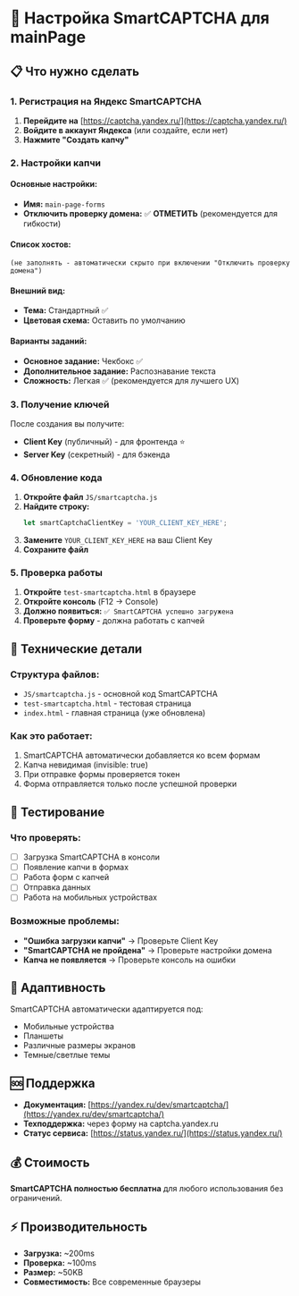 # 🚀 Настройка SmartCAPTCHA для mainPage

## 📋 Что нужно сделать

### 1. Регистрация на Яндекс SmartCAPTCHA

1. **Перейдите на** [https://captcha.yandex.ru/](https://captcha.yandex.ru/)
2. **Войдите в аккаунт Яндекса** (или создайте, если нет)
3. **Нажмите "Создать капчу"**

### 2. Настройки капчи

#### Основные настройки:
- **Имя:** `main-page-forms`
- **Отключить проверку домена:** ✅ **ОТМЕТИТЬ** (рекомендуется для гибкости)

#### Список хостов:
```
(не заполнять - автоматически скрыто при включении "Отключить проверку домена")
```

#### Внешний вид:
- **Тема:** Стандартный ✅
- **Цветовая схема:** Оставить по умолчанию

#### Варианты заданий:
- **Основное задание:** Чекбокс ✅
- **Дополнительное задание:** Распознавание текста
- **Сложность:** Легкая ✅ (рекомендуется для лучшего UX)

### 3. Получение ключей

После создания вы получите:
- **Client Key** (публичный) - для фронтенда ⭐
- **Server Key** (секретный) - для бэкенда

### 4. Обновление кода

1. **Откройте файл** `JS/smartcaptcha.js`
2. **Найдите строку:**
   ```javascript
   let smartCaptchaClientKey = 'YOUR_CLIENT_KEY_HERE';
   ```
3. **Замените** `YOUR_CLIENT_KEY_HERE` на ваш Client Key
4. **Сохраните файл**

### 5. Проверка работы

1. **Откройте** `test-smartcaptcha.html` в браузере
2. **Откройте консоль** (F12 → Console)
3. **Должно появиться:** `✅ SmartCAPTCHA успешно загружена`
4. **Проверьте форму** - должна работать с капчей

## 🔧 Технические детали

### Структура файлов:
- `JS/smartcaptcha.js` - основной код SmartCAPTCHA
- `test-smartcaptcha.html` - тестовая страница
- `index.html` - главная страница (уже обновлена)

### Как это работает:
1. SmartCAPTCHA автоматически добавляется ко всем формам
2. Капча невидимая (invisible: true)
3. При отправке формы проверяется токен
4. Форма отправляется только после успешной проверки

## 🧪 Тестирование

### Что проверять:
- [ ] Загрузка SmartCAPTCHA в консоли
- [ ] Появление капчи в формах
- [ ] Работа форм с капчей
- [ ] Отправка данных
- [ ] Работа на мобильных устройствах

### Возможные проблемы:
- **"Ошибка загрузки капчи"** → Проверьте Client Key
- **"SmartCAPTCHA не пройдена"** → Проверьте настройки домена
- **Капча не появляется** → Проверьте консоль на ошибки

## 📱 Адаптивность

SmartCAPTCHA автоматически адаптируется под:
- Мобильные устройства
- Планшеты
- Различные размеры экранов
- Темные/светлые темы

## 🆘 Поддержка

- **Документация:** [https://yandex.ru/dev/smartcaptcha/](https://yandex.ru/dev/smartcaptcha/)
- **Техподдержка:** через форму на captcha.yandex.ru
- **Статус сервиса:** [https://status.yandex.ru/](https://status.yandex.ru/)

## 💰 Стоимость

**SmartCAPTCHA полностью бесплатна** для любого использования без ограничений.

## ⚡ Производительность

- **Загрузка:** ~200ms
- **Проверка:** ~100ms
- **Размер:** ~50KB
- **Совместимость:** Все современные браузеры

